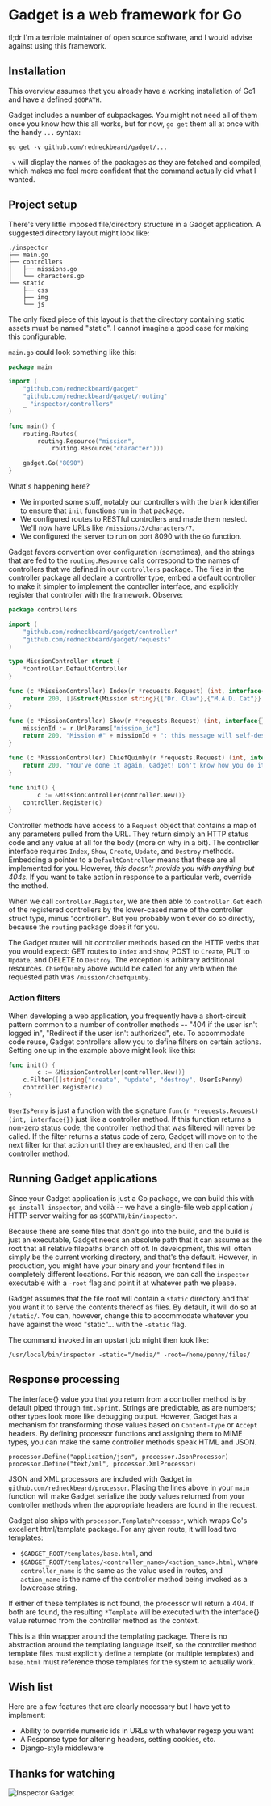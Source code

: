 Gadget is a web framework for Go
================================

tl;dr I'm a terrible maintainer of open source software, and I would advise
against using this framework.

Installation
------------

This overview assumes that you already have a working installation of Go1 and
have a defined `$GOPATH`.

Gadget includes a number of subpackages. You might not need all of them once
you know how this all works, but for now, `go get` them all at once with the
handy `...` syntax:

    go get -v github.com/redneckbeard/gadget/...

`-v` will display the names of the packages as they are fetched and compiled,
which makes me feel more confident that the command actually did what I wanted.

Project setup
-------------

There's very little imposed file/directory structure in a Gadget application. A
suggested directory layout might look like:

    ./inspector
    ├── main.go
    ├── controllers
    │   ├── missions.go
    │   └── characters.go
    └── static
        ├── css
        ├── img
        └── js

The only fixed piece of this layout is that the directory containing static
assets must be named "static". I cannot imagine a good case for making this
configurable.

`main.go` could look something like this:

```Go
package main

import (
	"github.com/redneckbeard/gadget"
	"github.com/redneckbeard/gadget/routing"
	_ "inspector/controllers"
)

func main() {
	routing.Routes(
		routing.Resource("mission",
			routing.Resource("character")))

	gadget.Go("8090")
}
```

What's happening here?

* We imported some stuff, notably our controllers with the blank identifier to ensure that `init` functions run in that package.
* We configured routes to RESTful controllers and made them nested. We'll now have URLs like `/missions/3/characters/7`.
* We configured the server to run on port 8090 with the `Go` function.

Gadget favors convention over configuration (sometimes), and the strings that are fed to the `routing.Resource` calls correspond to the names of controllers that we defined in our `controllers` package. The files in the controller package all declare a controller type, embed a default controller to make it simpler to implement the controller interface, and explicitly register that controller with the framework. Observe:

```Go
package controllers

import (
	"github.com/redneckbeard/gadget/controller"
	"github.com/redneckbeard/gadget/requests"
)

type MissionController struct {
	*controller.DefaultController
}

func (c *MissionController) Index(r *requests.Request) (int, interface{}) {
	return 200, []&struct{Mission string}{{"Dr. Claw"},{"M.A.D. Cat"}}
}

func (c *MissionController) Show(r *requests.Request) (int, interface{}) {
	missionId := r.UrlParams["mission_id"]
	return 200, "Mission #" + missionId + ": this message will self-destruct."
}

func (c *MissionController) ChiefQuimby(r *requests.Request) (int, interface{}) {
	return 200, "You've done it again, Gadget! Don't know how you do it!"
}

func init() {
        c := &MissionController{controller.New()}
	controller.Register(c)
}
```

Controller methods have access to a `Request` object that contains a map of any
parameters pulled from the URL. They return simply an HTTP status code and any
value at all for the body (more on why in a bit). The controller interface
requires `Index`, `Show`, `Create`, `Update`, and `Destroy` methods. Embedding
a pointer to a `DefaultController` means that these are all implemented for
you. However, _this doesn't provide you with anything but 404s_. If you want to
take action in response to a particular verb, override the method.

When we call `controller.Register`, we are then able to `controller.Get` each
of the registered controllers by the lower-cased name of the controller struct
type, minus "controller". But you probably won't ever do so directly, because
the `routing` package does it for you.

The Gadget router will hit controller methods based on the HTTP verbs that you
would expect: GET routes to `Index` and `Show`, POST to `Create`, PUT to
`Update`, and DELETE to `Destroy`. The exception is arbitrary additional
resources. `ChiefQuimby` above would be called for any verb when the requested
path was `/mission/chiefquimby`.

### Action filters

When developing a web application, you frequently have a short-circuit pattern
common to a number of controller methods -- "404 if the user isn't logged in",
"Redirect if the user isn't authorized", etc. To accommodate code reuse, Gadget
controllers allow you to define filters on certain actions. Setting one up in
the example above might look like this:

```Go
func init() {
        c := &MissionController{controller.New()}
	c.Filter([]string{"create", "update", "destroy", UserIsPenny)
	controller.Register(c)
}
```

`UserIsPenny` is just a function with the signature `func(r *requests.Request)
(int, interface{})` just like a controller method. If this function returns a
non-zero status code, the controller method that was filtered will never be
called. If the filter returns a status code of zero, Gadget will move on to the
next filter for that action until they are exhausted, and then call the
controller method.

Running Gadget applications
---------------------------

Since your Gadget application is just a Go package, we can build this with `go
install inspector`, and voilà -- we have a single-file web application / HTTP
server waiting for as `$GOPATH/bin/inspector`.

Because there are some files that don't go into the build, and the build is
just an executable, Gadget needs an absolute path that it can assume as the
root that all relative filepaths branch off of. In development, this will often
simply be the current working directory, and that's the default. However, in
production, you might have your binary and your frontend files in completely
different locations. For this reason, we can call the `inspector` executable
with a `-root` flag and point it at whatever path we please.

Gadget assumes that the file root will contain a `static` directory and that
you want it to serve the contents thereof as files. By default, it will do so
at `/static/`. You can, however, change this to accommodate whatever you have
against the word "static"... with the `-static` flag.

The command invoked in an upstart job might then look like:

    /usr/local/bin/inspector -static="/media/" -root=/home/penny/files/

Response processing
-------------------

The interface{} value you that you return from a controller method is by
default piped through `fmt.Sprint`. Strings are predictable, as are numbers;
other types look more like debugging output. However, Gadget has a mechanism
for transforming those values based on `Content-Type` or `Accept` headers. By
defining processor functions and assigning them to MIME types, you can make the
same controller methods speak HTML and JSON.

    processor.Define("application/json", processor.JsonProcessor)
    processor.Define("text/xml", processor.XmlProcessor)

JSON and XML processors are included with Gadget in
`github.com/redneckbeard/processor`. Placing the lines above in your `main`
function will make Gadget serialize the body values returned from your
controller methods when the appropriate headers are found in the request.

Gadget also ships with `processor.TemplateProcessor`, which wraps Go's
excellent html/template package. For any given route, it will load two
templates:

* `$GADGET_ROOT/templates/base.html`, and
* `$GADGET_ROOT/templates/<controller_name>/<action_name>.html`, where
  `controller_name` is the same as the value used in routes, and `action_name`
is the name of the controller method being invoked as a lowercase string.

If either of these templates is not found, the processor will return a 404. If
both are found, the resulting `*Template` will be executed with the interface{}
value returned from the controller method as the context.

This is a thin wrapper around the templating package. There is no abstraction
around the templating language itself, so the controller method template files
must explicitly define a template (or multiple templates) and `base.html` must
reference those templates for the system to actually work.


Wish list
---------

Here are a few features that are clearly necessary but I have yet to implement:

* Ability to override numeric ids in URLs with whatever regexp you want
* A Response type for altering headers, setting cookies, etc.
* Django-style middleware

Thanks for watching
-------------------

![Inspector Gadget](http://www.disneyclips.com/imagesnewb6/imageslwrakr01/inspectorgadget4.gif)
